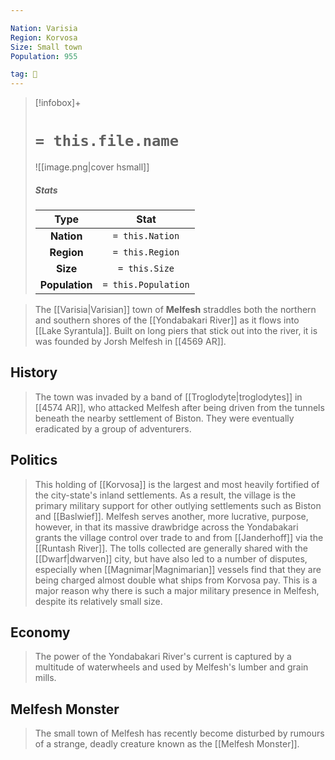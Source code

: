 ```yaml
---

Nation: Varisia
Region: Korvosa
Size: Small town
Population: 955

tag: 🌃
---
```


> [!infobox]+
> #  `= this.file.name`
> ![[image.png|cover hsmall]]
> ##### Stats
> Type | Stat |
> :---:|:---:|
> **Nation** | `= this.Nation` |
> **Region** | `= this.Region` |
> **Size** | `= this.Size` |
> **Population** | `= this.Population` |



> The [[Varisia|Varisian]] town of **Melfesh** straddles both the northern and southern shores of the [[Yondabakari River]] as it flows into [[Lake Syrantula]]. Built on long piers that stick out into the river, it is was founded by Jorsh Melfesh in [[4569 AR]].



## History

> The town was invaded by a band of [[Troglodyte|troglodytes]] in [[4574 AR]], who attacked Melfesh after being driven from the tunnels beneath the nearby settlement of Biston. They were eventually eradicated by a group of adventurers.


## Politics

> This holding of [[Korvosa]] is the largest and most heavily fortified of the city-state's inland settlements.  As a result, the village is the primary military support for other outlying settlements such as Biston and [[Baslwief]].  Melfesh serves another, more lucrative, purpose, however, in that its massive drawbridge across the Yondabakari grants the village control over trade to and from [[Janderhoff]] via the [[Runtash River]]. The tolls collected are generally shared with the [[Dwarf|dwarven]] city, but have also led to a number of disputes, especially when [[Magnimar|Magnimarian]] vessels find that they are being charged almost double what ships from Korvosa pay.  This is a major reason why there is such a major military presence in Melfesh, despite its relatively small size.


## Economy

> The power of the Yondabakari River's current is captured by a multitude of waterwheels and used by Melfesh's lumber and grain mills.


## Melfesh Monster

> The small town of Melfesh has recently become disturbed by rumours of a strange, deadly creature known as the [[Melfesh Monster]].









